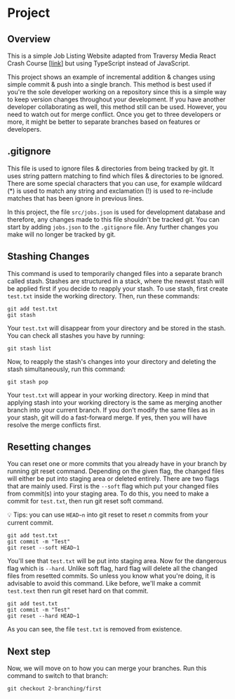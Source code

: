 # Project

## Overview

This is a simple Job Listing Website adapted from Traversy Media React Crash Course [[link](https://www.youtube.com/watch?v=LDB4uaJ87e0)] but using TypeScript instead of JavaScript.

This project shows an example of incremental addition & changes using simple commit & push into a single branch. This method is best used if you're the sole developer working on a repository since this is a simple way to keep version changes throughout your development. If you have another developer collaborating as well, this method still can be used. However, you need to watch out for merge conflict. Once you get to three developers or more, it might be better to separate branches based on features or developers.

## .gitignore

This file is used to ignore files & directories from being tracked by git. It uses string pattern matching to find which files & directories to be ignored. There are some special characters that you can use, for example wildcard (*) is used to match any string and exclamation (!) is used to re-include matches that has been ignore in previous lines.

In this project, the file `src/jobs.json` is used for development database and therefore, any changes made to this file shouldn't be tracked git. You can start by adding `jobs.json` to the `.gitignore` file. Any further changes you make will no longer be tracked by git.

## Stashing Changes

This command is used to temporarily changed files into a separate branch called stash. Stashes are structured in a stack, where the newest stash will be applied first if you decide to reapply your stash. To use stash, first create `test.txt` inside the working directory. Then, run these commands:

```console
git add test.txt
git stash
```

Your `test.txt` will disappear from your directory and be stored in the stash. You can check all stashes you have by running:

```console
git stash list
```

Now, to reapply the stash's changes into your directory and deleting the stash simultaneously, run this command:

```console
git stash pop
```

Your `test.txt` will appear in your working directory. Keep in mind that applying stash into your working directory is the same as merging another branch into your current branch. If you don't modify the same files as in your stash, git will do a fast-forward merge. If yes, then you will have resolve the merge conflicts first.


## Resetting changes

You can reset one or more commits that you already have in your branch by running git reset command. Depending on the given flag, the changed files will either be put into staging area or deleted entirely. There are two flags that are mainly used. First is the `--soft` flag which put your changed files from commit(s) into your staging area. To do this, you need to make a commit for `test.txt`, then run git reset soft command.

💡 Tips: you can use `HEAD~n` into git reset to reset *n* commits from your current commit.

```console
git add test.txt
git commit -m "Test"
git reset --soft HEAD~1
```

You'll see that `test.txt` will be put into staging area. Now for the dangerous flag which is `--hard`. Unlike soft flag, hard flag will delete all the changed files from resetted commits. So unless you know what you're doing, it is advisable to avoid this command. Like before, we'll make a commit `test.text` then run git reset hard on that commit.

```console
git add test.txt
git commit -m "Test"
git reset --hard HEAD~1
```

As you can see, the file `test.txt` is removed from existence.

## Next step

Now, we will move on to how you can merge your branches. Run this command to switch to that branch:

```console
git checkout 2-branching/first
```